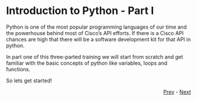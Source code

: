 # Introduction to Python - Part I

Python is one of the most popular programming languages of our time and the powerhouse behind most of Cisco’s API efforts. If there is a Cisco API chances are high that there will be a software development kit for that API in python. 

In part one of this three-parted training we will start from scratch and get familiar with the basic concepts of python like variables, loops and functions.

So lets get started!

<div align="right">
   
   [Prev](/README.md) - [Next](variables.md)
</div>
